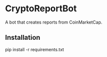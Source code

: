 # CryptoReportBot
A bot that creates reports from CoinMarketCap.

## Installation
pip install -r requirements.txt
